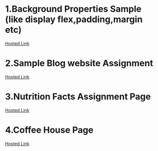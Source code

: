 #  1.Background Properties Sample (like display flex,padding,margin etc)
[Hosted Link](https://ganesh-patel.github.io/Geekster-Assignment/BackgroundProperties/Background-Properties.html)
# 2.Sample Blog website Assignment 
[Hosted Link](https://ganesh-patel.github.io/Geekster-Assignment/Typography-Assign/Typography.html)
# 3.Nutrition Facts Assignment Page 
[Hosted Link](https://ganesh-patel.github.io/Geekster-Assignment/NutritionFacts/Nutrition.html)
# 4.Coffee House Page
[Hosted Link]([https://ganesh-patel.github.io/Geekster-Assignment/CoffeeHouse/coffeeHouse.html](https://ganesh-patel.github.io/Geekster-Assignment/CoffeeHouse/coffeehouse.html))

